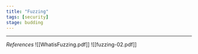 ```yaml
---
title: "Fuzzing"
tags: [security]
stage: budding
---
```



***
_References_
![[WhatisFuzzing.pdf]]
![[fuzzing-02.pdf]]
